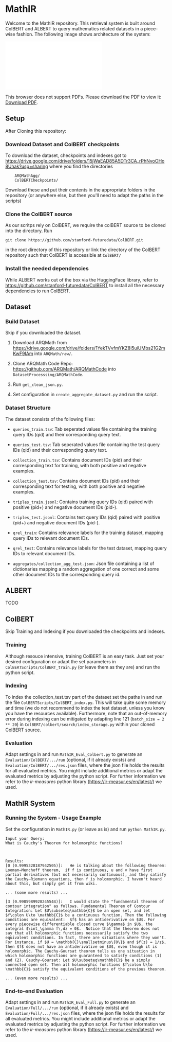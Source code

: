 # MathIR
Welcome to the MathIR repository. This retrieval system is built around ColBERT and ALBERT to query mathematics related datasets in a piece-wise fashion. The following image shows architecture of the system:

<object data="file://graphics/system-architecture.pdf" type="application/pdf" width="700px" height="700px">
    <embed src="file://graphics/system-architecture.pdf">
        <p>This browser does not support PDFs. Please download the PDF to view it: <a href="file://graphics/system-architecture.pdf">Download PDF</a>.</p>
    </embed>
</object>


## Setup
After Cloning this repository:

### Download Dataset and ColBERT checkpoints

To download the dataset, checkpoints and indexes got to https://drive.google.com/drive/folders/15jWaEAD85A5DTr3CA_rPhNvoOHo8Uhak?usp=sharing where you find the directories
```
    ARQMathAgg/
    ColBERTCheckpoints/
```
Download these and put their contents in the appropriate folders in the repository (or anywhere else, but then you'll need to adapt the paths in the scripts)


### Clone the ColBERT source
As our scritps rely on ColBERT, we require the colBERT source to be cloned into the directory. Run
``` 
git clone https://github.com/stanford-futuredata/ColBERT.git
```
in the root directory of this repository or link the directory of the ColBERT repository such that ColBERT is accessible at ```ColBERT/```


### Install the needed dependencies
While ALBERT works out of the box via the HuggingFace library, refer to https://github.com/stanford-futuredata/ColBERT to install all the necessary dependencies to run ColBERT.


## Dataset
### Build Dataset
Skip if you downloaded the dataset.

1. Download ARQMath from https://drive.google.com/drive/folders/1YekTVvfmYKZ8I5uiUMbs21G2mKwF9IAm into ```ARQMath/raw/```.

2. Clone ARQMath Code Repo: https://github.com/ARQMath/ARQMathCode into ```DatasetProcesssing/ARQMathCode```.

4. Run ``get_clean_json.py``.

5. Set configuration in ``create_aggregate_dataset.py`` and run the script.

### Dataset Structure
The dataset consists of the following files:

- ```queries_train.tsv```: Tab seperated values file containing the training query IDs (qid) and their corresponding query text.

- ```queries_test.tsv```: Tab seperated values file containing the test query IDs (qid) and their corresponding query text.

- ```collection_train.tsv```: Contains document IDs (pid) and their corresponding text for training, with both positive and negative examples.

- ```collection_test.tsv```: Contains document IDs (pid) and their corresponding text for testing, with both positive and negative examples.

- ```triples_train.jsonl```: Contains training query IDs (qid) paired with positive (pid+) and negative document IDs (pid-).

- ```triples_test.jsonl```: Contains test query IDs (qid) paired with positive (pid+) and negative document IDs (pid-).

- ```qrel_train```: Contains relevance labels for the training dataset, mapping query IDs to relevant document IDs.

- ```qrel_test```: Contains relevance labels for the test dataset, mapping query IDs to relevant document IDs.

- ```aggregates/collection_agg_test.json```: Json file containing a list of dictionaries mapping a random aggregation of one correct and some other document IDs to the corresponding query id.

## ALBERT
TODO

## ColBERT
Skip Training and Indexing if you downloaded the checkpoints and indexes.

### Training
Although resouce intensive, training ColBERT is an easy task. Just set your desired configuration or adapt the set parameters in ```ColBERTScripts/ColBERT_train.py``` (or leave them as they are) and run the python script.

### Indexing
To index the collection_test.tsv part of the dataset set the paths in and run the file ```ColBERTScripts/ColBERT_index.py```. This will take quite some memory and time (we do not recommend to index the test dataset, unless you know you have the resources available). Furthermore, note that an out-of-memory error during indexing can be mitigated by adapting line 121 (```batch_size = 2 ** 20```) in ```ColBERT/colbert/search/index_storage.py``` within your cloned ColBERT source.

### Evaluation
Adapt settings in and run ```MathIR_Eval_Colbert.py``` to generate an ```Evaluation/ColBERT/.../run``` (optional, if it already exists) and ```Evaluation/ColBERT/.../res.json``` files, where the json file holds the results for all evaluated metrics. You might include additional metrics or adapt the evaluated metrics by adjusting the python script. For further information we refer to the *ir-measures* python library (https://ir-measur.es/en/latest/) we used.


## MathIR System

### Running the System - Usage Example
Set the configuration in ```MathIR.py``` (or leave as is) and run ```python MathIR.py```.

```
Input your Query: 
What is Cauchy's Theorem for holomorphic functions?



Results:
[0 (0.9995328187942505)]:   He is talking about the following theorem: Looman–Menchoff theorem,  if f is continuous, u and v have first partial derivatives (but not necessarily continuous), and they satisfy the Cauchy–Riemann equations, then f is holomorphic. I haven't heard about this, but simply get it from wiki.

... (some more results) ...

[3 (0.9985989928245544)]:   I would state the "fundamental theorem of contour integration" as follows. Fundamental Theorem of Contour Integration: Let $U\subseteq\mathbb{C}$ be an open set, and let $f\colon U\to \mathbb{C}$ be a continuous function. Then the following conditions are equivalent:  $f$ has an antiderivative on $U$. For every piecewise differentiable closed curve $\gamma$ in $U$, the integral $\int_\gamma f\,dz = 0$.  Notice that the theorem does not say that all holomorphic functions necessarily satisfy the two equivalent conditions. In fact, there are situations where they won't. For instance, if $U = \mathbb{C}\smallsetminus\{0\}$ and $f(z) = 1/z$, then $f$ does not have an antiderivative on $U$, even though it is holomorphic. The Cauchy-Goursat theorem tells us one situation in which holomorphic functions are guaranteed to satisfy conditions (1) and (2). Cauchy-Goursat: Let $U\subseteq\mathbb{C}$ be a simply connected open set. Then all holomorphic functions $f\colon U\to \mathbb{C}$ satisfy the equivalent conditions of the previous theorem.

... (even more results) ...
```


### End-to-end Evaluation
Adapt settings in and run ```MathIR_Eval_Full.py``` to generate an ```Evaluation/Full/.../run``` (optional, if it already exists) and ```Evaluation/Full/.../res.json``` files, where the json file holds the results for all evaluated metrics. You might include additional metrics or adapt the evaluated metrics by adjusting the python script. For further information we refer to the *ir-measures* python library (https://ir-measur.es/en/latest/) we used.